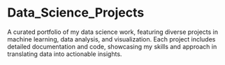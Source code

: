 # Data_Science_Projects
A curated portfolio of my data science work, featuring diverse projects in machine learning, data analysis, and visualization. Each project includes detailed documentation and code, showcasing my skills and approach in translating data into actionable insights.
